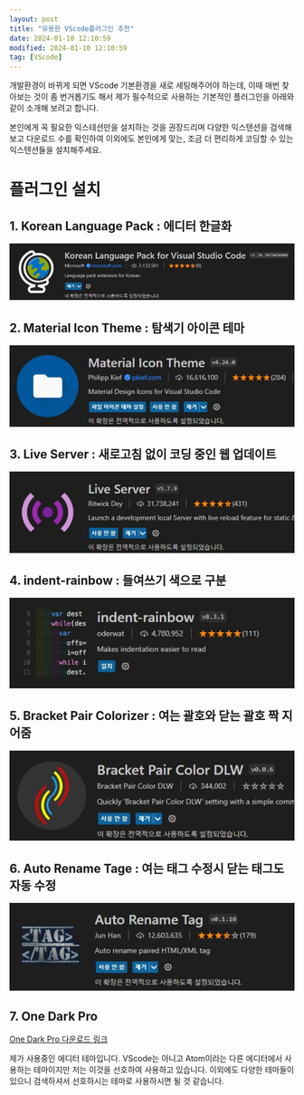 ```yaml
---
layout: post
title: "유용한 VScode플러그인 추천"
date: 2024-01-10 12:10:59
modified: 2024-01-10 12:10:59
tag: [VScode]
---
```


개발환경이 바뀌게 되면 VScode 기본환경을 새로 세팅해주어야 하는데, 이때 매번 찾아보는 것이 좀 번거롭기도 해서 제가 필수적으로 사용하는 기본적인 플러그인을 아래와 같이 소개해 보려고 합니다.

본인에게 꼭 필요한 익스테션만을 설치하는 것을 권장드리며 다양한 익스텐션을 검색해보고 다운로드 수를 확인하여 이외에도 본인에게 맞는, 조금 더 편리하게 코딩할 수 있는 익스텐션들을 설치해주세요.

# 플러그인 설치

## 1. Korean Language Pack : 에디터 한글화

![plugin01](/images/post/plugin-korean.jpeg)

## 2. Material Icon Theme : 탐색기 아이콘 테마

![plugin02](/images/post/plugin-material.jpeg)

## 3. Live Server : 새로고침 없이 코딩 중인 웹 업데이트

![plugin03](/images/post/plugin-server.jpeg)

## 4. indent-rainbow : 들여쓰기 색으로 구분

![plugin04](/images/post/plugin-rainbow.jpeg)

## 5. Bracket Pair Colorizer : 여는 괄호와 닫는 괄호 짝 지어줌

![plugin05](/images/post/plugin-bracket.jpeg)

## 6. Auto Rename Tage : 여는 태그 수정시 닫는 태그도 자동 수정

![plugin06](/images/post/plugin-auto.jpeg)

## 7. One Dark Pro

[One Dark Pro 다운로드 링크 ](https://marketplace.visualstudio.com/items?itemName=zhuangtongfa.Material-theme)

제가 사용중인 에디터 테마입니다. VScode는 아니고 Atom이라는 다른 에디터에서 사용하는 테마이지만 저는 이것을 선호하여 사용하고 있습니다.
이외에도 다양한 테마들이 있으니 검색하셔서 선호하시는 테마로 사용하시면 될 것 같습니다.
